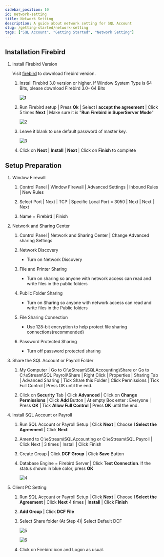 ```yaml
---
sidebar_position: 10
id: network-setting
title: Network Setting
description: A guide about network setting for SQL Account
slug: /getting-started/network-setting
tags: ["SQL Account", "Getting Started", "Network Setting"]
---
```


## Installation Firebird

1. Install Firebird Version

   Visit [firebird](http://www.sql.com.my/support/downloads) to download firebird version.

   1. Install Firebird 3.0 version or higher. If Window System Type is 64 Bits, please download Firebird 3.0- 64 Bits

      ![1](/img/getting-started/network-setting/1.png)

   2. Run Firebird setup | Press **Ok** | Select **I accept the agreement** | Click 5 times **Next** | Make sure it is "**Run Firebird in SuperServer Mode**"

      ![2](/img/getting-started/network-setting/2.png)

   3. Leave it blank to use default password of master key.

      ![3](/img/getting-started/network-setting/3.png)

   4. Click on **Next** | **Install** | **Next** | Click on **Finish** to complete

## Setup Preparation

1. Window Firewall

   1. Control Panel | Window Firewall | Advanced Settings | Inbound Rules | New Rules

   2. Select Port | Next | TCP | Specific Local Port = 3050 | Next | Next | Next

   3. Name = Firebird | Finish

2. Network and Sharing Center

   1. Control Panel | Network and Sharing Center | Change Advanced sharing Settings

   2. Network Discovery

      - Turn on Network Discovery

   3. File and Printer Sharing

      - Turn on sharing so anyone with network access can read and write files in the public folders

   4. Public Folder Sharing

      - Turn on Sharing so anyone with network access can read and write files in the Public folders

   5. File Sharing Connection

      - Use 128-bit encryption to help protect file sharing connections(recommended)

   6. Password Protected Sharing

      - Turn off password protected sharing

3. Share the SQL Account or Payroll Folder

   1. My Computer | Go to C:\eStream\SQLAccounting\Share or Go to C:\eStream\SQL Payroll\Share | Right Click | Properties | Sharing Tab | Advanced Sharing | Tick Share this Folder | Click Permissions | Tick Full Control | Press OK until the end.

   2. Click on **Security** Tab | Click **Advanced** | Click on **Change Permissions** | Click **Add** Button | At empty Box enter : Everyone | Press **OK** | Tick **Allow Full Control** | Press **OK** until the end.

4. Install SQL Account or Payroll

   1. Run SQL Account or Payroll Setup | Click **Next** | Choose **I Select the Agreement** | Click **Next**

   2. Amend to C:\eStream\SQLAccounting or C:\eStream\SQL Payroll | Click Next | 3 times | Install | Click Finish

   3. Create Group | Click **DCF Group** | Click **Save** Button

   4. Database Engine = Firebird Server | Click **Test Connection**. If the status shown in blue color, press **OK**

      ![4](/img/getting-started/network-setting/4.png)

5. Client PC Setting

   1. Run SQL Account or Payroll Setup | Click **Next** | Choose **I Select the Agreement** | Click **Next** 4 times | **Install** | Click **Finish**

   2. **Add Group** | Click **DCF File**

   3. Select Share folder (At Step 4)| Select Default DCF

      ![5](/img/getting-started/network-setting/5.png)

      ![6](/img/getting-started/network-setting/6.png)

   4. Click on Firebird icon and Logon as usual.
